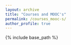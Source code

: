 ```yaml
---
layout: archive
title: "Courses and MOOC's"
permalink: /courses_mooc-s/
author_profile: true
---
```




{% include base_path %}

